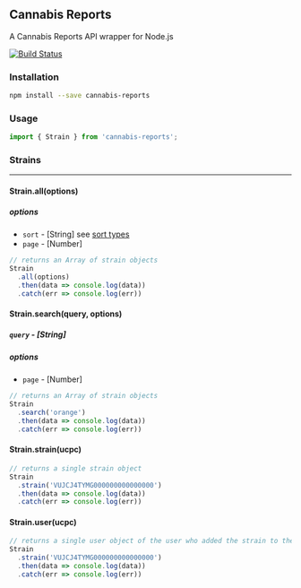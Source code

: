 ## Cannabis Reports
A Cannabis Reports API wrapper for Node.js

[![Build Status](https://travis-ci.org/AJFunk/cannabis-reports.svg?branch=master)](https://travis-ci.org/AJFunk/cannabis-reports)

### Installation

```sh
npm install --save cannabis-reports
```

### Usage

```javascript
import { Strain } from 'cannabis-reports';
```

### Strains
- - -
#### Strain.all(options)
##### options
* `sort` - [String] see [sort types](https://developers.cannabisreports.com/docs/strains#sort)
* `page` - [Number]

```javascript
// returns an Array of strain objects
Strain
  .all(options)
  .then(data => console.log(data))
  .catch(err => console.log(err))
```

#### Strain.search(query, options)
##### `query` - [String]
##### options
* `page` - [Number]

```javascript
// returns an Array of strain objects
Strain
  .search('orange')
  .then(data => console.log(data))
  .catch(err => console.log(err))
```

#### Strain.strain(ucpc)
```javascript
// returns a single strain object
Strain
  .strain('VUJCJ4TYMG000000000000000')
  .then(data => console.log(data))
  .catch(err => console.log(err))
```

#### Strain.user(ucpc)
```javascript
// returns a single user object of the user who added the strain to the database
Strain
  .strain('VUJCJ4TYMG000000000000000')
  .then(data => console.log(data))
  .catch(err => console.log(err))
```
